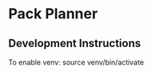 Pack Planner
============

Development Instructions
------------------------
To enable venv:
source venv/bin/activate

